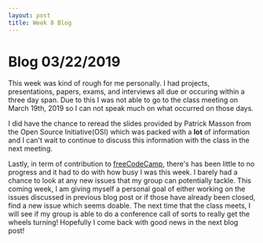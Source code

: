 ```yaml
---
layout: post
title: Week 8 Blog
---
```


# Blog 03/22/2019

This week was kind of rough for me personally. I had projects, presentations, papers, exams, and interviews all due or occuring 
within a three day span. Due to this I was not able to go to the class meeting on March 19th, 2019 so I can not speak much on 
what occurred on those days. 

I did have the chance to reread the slides provided by Patrick Masson from the Open Source Initiative(OSI) which was packed 
with a **lot** of information and I can't wait to continue to discuss this information with the class in the next meeting.

Lastly, in term of contribution to [freeCodeCamp](https://github.com/freeCodeCamp/freeCodeCamp), there's has been little to
no progress and it had to do with how busy I was this week. I barely had a chance to look at any new issues that my group can 
potentially tackle. This coming week, I am giving myself a personal goal of either working on the issues discussed in previous
blog post or if those have already been closed, find a new issue which seems doable. The next time that the class meets, I will
see if my group is able to do a conference call of sorts to really get the wheels turning! Hopefully I come back with good news
in the next blog post!
